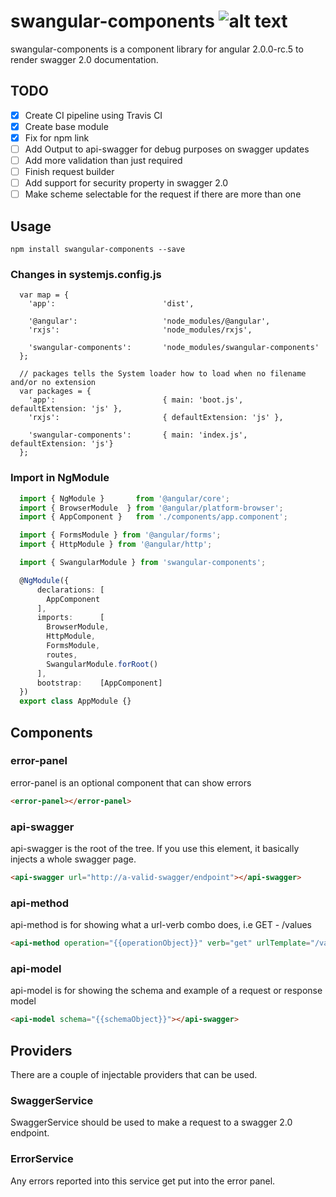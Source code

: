 # swangular-components ![alt text](https://api.travis-ci.org/gislikonrad/swangular-components.svg "build status")
swangular-components is a component library for angular 2.0.0-rc.5 to render swagger 2.0 documentation.

## TODO
- [x] Create CI pipeline using Travis CI
- [x] Create base module
- [x] Fix for npm link
- [ ] Add Output to api-swagger for debug purposes on swagger updates
- [ ] Add more validation than just required
- [ ] Finish request builder
- [ ] Add support for security property in swagger 2.0
- [ ] Make scheme selectable for the request if there are more than one

## Usage
```
npm install swangular-components --save
```

### Changes in systemjs.config.js
```
  var map = {
    'app':                        'dist',

    '@angular':                   'node_modules/@angular',
    'rxjs':                       'node_modules/rxjs',

    'swangular-components':       'node_modules/swangular-components'
  };

  // packages tells the System loader how to load when no filename and/or no extension
  var packages = {
    'app':                        { main: 'boot.js',  defaultExtension: 'js' },
    'rxjs':                       { defaultExtension: 'js' },

    'swangular-components':       { main: 'index.js', defaultExtension: 'js'}
  };
```

### Import in NgModule
```ts
  import { NgModule }       from '@angular/core';
  import { BrowserModule  } from '@angular/platform-browser';
  import { AppComponent }   from './components/app.component';

  import { FormsModule } from '@angular/forms';
  import { HttpModule } from '@angular/http';

  import { SwangularModule } from 'swangular-components';

  @NgModule({
      declarations: [
        AppComponent
      ],
      imports:      [
        BrowserModule,
        HttpModule,
        FormsModule,
        routes,
        SwangularModule.forRoot()
      ],
      bootstrap:    [AppComponent]
  })
  export class AppModule {}
```

## Components

### error-panel
error-panel is an optional component that can show errors
```html
<error-panel></error-panel>
```

### api-swagger
api-swagger is the root of the tree. If you use this element, it basically injects a whole swagger page.
```html
<api-swagger url="http://a-valid-swagger/endpoint"></api-swagger>
```

### api-method
api-method is for showing what a url-verb combo does, i.e GET - /values
```html
<api-method operation="{{operationObject}}" verb="get" urlTemplate="/values/{id}"></api-method>
```

### api-model
api-model is for showing the schema and example of a request or response model
```html
<api-model schema="{{schemaObject}}"></api-swagger>
```

## Providers

There are a couple of injectable providers that can be used.

### SwaggerService
SwaggerService should be used to make a request to a swagger 2.0 endpoint.

### ErrorService
Any errors reported into this service get put into the error panel.
